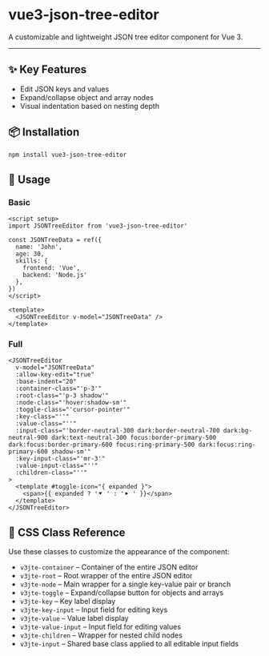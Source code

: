 # vue3-json-tree-editor

A customizable and lightweight JSON tree editor component for Vue 3.  

---

## ✨ Key Features

- Edit JSON keys and values
- Expand/collapse object and array nodes
- Visual indentation based on nesting depth

## 📦 Installation

```bash
npm install vue3-json-tree-editor
```

## 🚀 Usage

### Basic

```vue
<script setup>
import JSONTreeEditor from 'vue3-json-tree-editor'

const JSONTreeData = ref({
  name: 'John',
  age: 30,
  skills: {
    frontend: 'Vue',
    backend: 'Node.js'
  },
})
</script>

<template>
  <JSONTreeEditor v-model="JSONTreeData" />
</template>
```

### Full

```vue
<JSONTreeEditor
  v-model="JSONTreeData"
  :allow-key-edit="true"
  :base-indent="20"
  :container-class="'p-3'"
  :root-class="'p-3 shadow'"
  :node-class="'hover:shadow-sm'"
  :toggle-class="'cursor-pointer'"
  :key-class="''"
  :value-class="''"
  :input-class="'border-neutral-300 dark:border-neutral-700 dark:bg-neutral-900 dark:text-neutral-300 focus:border-primary-500 dark:focus:border-primary-600 focus:ring-primary-500 dark:focus:ring-primary-600 shadow-sm'"
  :key-input-class="'mr-3'"
  :value-input-class="''"
  :children-class="''"
>
  <template #toggle-icon="{ expanded }">
    <span>{{ expanded ? '⯆ ' : '⯈ ' }}</span>
  </template>
</JSONTreeEditor>
```

## 🧩 CSS Class Reference

Use these classes to customize the appearance of the component:

- `v3jte-container` – Container of the entire JSON editor
- `v3jte-root` – Root wrapper of the entire JSON editor
- `v3jte-node` – Main wrapper for a single key-value pair or branch
- `v3jte-toggle` – Expand/collapse button for objects and arrays
- `v3jte-key` – Key label display
- `v3jte-key-input` – Input field for editing keys
- `v3jte-value` – Value label display
- `v3jte-value-input` – Input field for editing values
- `v3jte-children` – Wrapper for nested child nodes
- `v3jte-input` – Shared base class applied to all editable input fields
